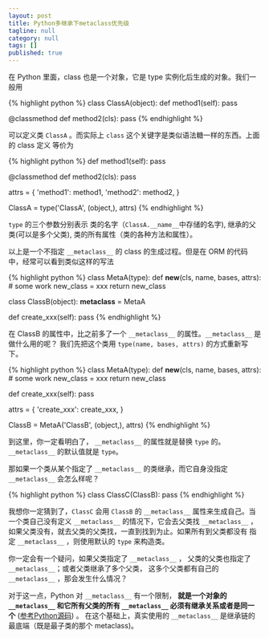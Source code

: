 ```yaml
---
layout: post
title: Python多继承下metaclass优先级
tagline: null
category: null
tags: []
published: true
---
```

在 Python 里面，class 也是一个对象，它是 type 实例化后生成的对象。我们一般用

{% highlight python %}
class ClassA(object):
  def method1(self):
    pass
  
  @classmethod
  def method2(cls):
    pass
{% endhighlight %}

可以定义类 `ClassA` 。而实际上 `class` 这个关键字是类似语法糖一样的东西。上面的 class 定义
等价为

{% highlight python %}
def method1(self):
  pass
  
@classmethod
def method2(cls):
  pass
  
attrs = {
  'method1': method1,
  'method2': method2,
}

ClassA = type('ClassA', (object,), attrs)
{% endhighlight %}

`type` 的三个参数分别表示 类的名字（`ClassA.__name__`中存储的名字), 继承的父类(可以是多个父类), 类的所有属性（类的各种方法和属性）。

以上是一个不指定 `__metaclass__` 的 class 的生成过程。但是在 ORM 的代码中，经常可以看到类似这样的写法

{% highlight python %}
class MetaA(type):
  def __new__(cls, name, bases, attrs):
    # some work
    new_class = xxx
    return new_class

class ClassB(object):
  __metaclass__ = MetaA
  
  def create_xxx(self):
    pass
{% endhighlight %}

在 ClassB 的属性中，比之前多了一个 `__metaclass__` 的属性。`__metaclass__` 是做什么用的呢？
我们先把这个类用 `type(name, bases, attrs)` 的方式重新写下。

{% highlight python %}
class MetaA(type):
  def __new__(cls, name, bases, attrs):
    # some work
    new_class = xxx
    return new_class
  
def create_xxx(self):
  pass
  
attrs = {
  'create_xxx': create_xxx,
}

ClassB = MetaA('ClassB', (object,), attrs)
{% endhighlight %}

到这里，你一定看明白了， `__metaclass__` 的属性就是替换 `type` 的。 `__metaclass__` 的默认值就是 `type`。

那如果一个类从某个指定了 `__metaclass__` 的类继承，而它自身没指定 `__metaclass__` 会怎么样呢？

{% highlight python %}
class ClassC(ClassB):
  pass
{% endhighlight %}

我想你一定猜到了，`ClassC` 会用 `ClassB` 的 `__metaclass__` 属性来生成自己。当一个类自己没有定义 `__metaclass__` 
的情况下，它会去父类找 `__metaclass__` ，如果父类没有，就去父类的父类找，一直到找到为止。如果所有到父类都没有
指定 `__metaclass__` ，则使用默认的 `type` 来构造类。

你一定会有一个疑问，如果父类指定了 `__metaclass__` ， 父类的父类也指定了 `__metaclass__`；或者父类继承了多个父类，
这多个父类都有自己的 `__metaclass__` ，那会发生什么情况？

对于这一点，Python 对 `__metaclass__` 有一个限制， **就是一个对象的 `__metaclass__` 和它所有父类的所有 `__metaclass__` 
必须有继承关系或者是同一个** ([参考Python源码](https://hg.python.org/cpython/file/0f837071fd97/Objects/typeobject.c#l1930)) 。
在这个基础上，真实使用的 `__metaclass__` 是继承链的最底端（既是最子类的那个 metaclass)。

